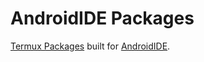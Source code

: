 # AndroidIDE Packages

[Termux Packages](https://github.com/termux/termux-packages) built for [AndroidIDE](https://github.com/itsaky/AndroidIDE).
